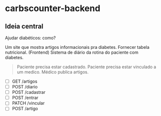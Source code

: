# carbscounter-backend

## Ideia central

Ajudar diabéticos: como?

Um site que mostra artigos informacionais pra diabetes.
Fornecer tabela nutricional. (Frontend)
Sistema de diário da rotina do paciente com diabetes.
>  Paciente precisa estar cadastrado.
>  Paciente precisa estar vinculado a um medico.
Médico publica artigos.

- [ ] GET /artigos
- [ ] POST /diario
- [ ] POST /cadastrar
- [ ] POST /entrar
- [ ] PATCH /vincular
- [ ] POST /artigo
